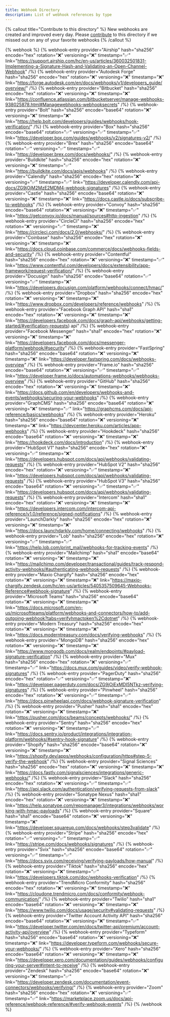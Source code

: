 ```yaml
---
title: Webhook Directory
description: List of webhook references by type
---
```


{% callout title="Contribute to this directory" %}
New webhooks are created and improved every day. Please [contribute](/docs/how-to-contribute) to this directory if we missed out on any of your favorite webhooks
{% /callout %}

{% webhook %}
  {% webhook-entry provider="Airship" hash="sha256" encode="hex" rotation="❌" versioning="❌" timestamp="✅" link="https://support.airship.com/hc/en-us/articles/360032501831-Implementing-a-Signature-Hash-and-Validating-an-Open-Channel-Webhook" /%}
  {% webhook-entry provider="Autodesk Forge" hash="sha256" encode="hex" rotation="❌" versioning="❌" timestamp="❌" link="https://forge.autodesk.com/en/docs/webhooks/v1/developers_guide/overview/" /%}
  {% webhook-entry provider="Bitbucket" hash="sha256" encode="hex" rotation="❌" versioning="❌" timestamp="❌" link="https://confluence.atlassian.com/bitbucketserver/manage-webhooks-938025878.html#Managewebhooks-webhooksecrets" /%}
  {% webhook-entry provider="Bolt" hash="sha256" encode="base64" rotation="❌" versioning="❌" timestamp="❌" link="https://help.bolt.com/developers/guides/webhooks/hook-verification/" /%}
  {% webhook-entry provider="Box" hash="sha256" encode="base64" rotation="✅" versioning="✅" timestamp="✅" link="https://developer.box.com/guides/webhooks/v2/signatures-v2/" /%}
  {% webhook-entry provider="Brex" hash="sha256" encode="base64" rotation="✅" versioning="✅" timestamp="✅" link="https://developer.brex.com/docs/webhooks/" /%}
  {% webhook-entry provider="Buildkite" hash="sha256" encode="hex" rotation="❌" versioning="❌" timestamp="✅" link="https://buildkite.com/docs/apis/webhooks" /%}
  {% webhook-entry provider="Calendly" hash="sha256" encode="hex" rotation="❌" versioning="✅" timestamp="✅" link="https://developer.calendly.com/api-docs/ZG9jOjM2MzE2MDM4-webhook-signatures" /%}
  {% webhook-entry provider="Castle" hash="sha256" encode="base64" rotation="❌" versioning="❌" timestamp="❌" link="https://docs.castle.io/docs/subscribe-to-webhooks" /%}
  {% webhook-entry provider="Convoy" hash="sha256" encode="base64" rotation="❌" versioning="❌" timestamp="✅" link="https://getconvoy.io/docs/manual/sources#http-ingestion" /%}
  {% webhook-entry provider="CircleCI" hash="sha256" encode="hex" rotation="❌" versioning="✅" timestamp="❌" link="https://circleci.com/docs/2.0/webhooks/" /%}
  {% webhook-entry provider="Coinbase" hash="sha256" encode="hex" rotation="❌" versioning="❌" timestamp="❌" link="https://docs.cloud.coinbase.com/commerce/docs/webhooks-fields-and-security" /%}
  {% webhook-entry provider="Contentful" hash="sha256" encode="hex" rotation="❌" versioning="❌" timestamp="✅" link="https://www.contentful.com/developers/docs/extensibility/app-framework/request-verification/" /%}
  {% webhook-entry provider="Docusign" hash="sha256" encode="base64" rotation="✅" versioning="✅" timestamp="❌" link="https://developers.docusign.com/platform/webhooks/connect/hmac/" /%}
  {% webhook-entry provider="Dropbox" hash="sha256" encode="hex" rotation="❌" versioning="❌" timestamp="❌" link="https://www.dropbox.com/developers/reference/webhooks" /%}
  {% webhook-entry provider="Facebook Graph API" hash="sha1" encode="hex" rotation="❌" versioning="❌" timestamp="❌" link="https://developers.facebook.com/docs/graph-api/webhooks/getting-started/#verification-requests) api" /%}
  {% webhook-entry provider="Facebook Messenger" hash="sha1" encode="hex" rotation="❌" versioning="❌" timestamp="❌" link="https://developers.facebook.com/docs/messenger-platform/webhook/#security" /%}
  {% webhook-entry provider="FastSpring" hash="sha256" encode="base64" rotation="❌" versioning="❌" timestamp="❌" link="https://developer.fastspring.com/docs/webhooks-overview" /%}
  {% webhook-entry provider="Frame.io" hash="sha256" encode="base64" rotation="❌" versioning="✅" timestamp="✅" link="https://developer.frame.io/docs/automations-webhooks/webhooks-overview" /%}
  {% webhook-entry provider="GitHub" hash="sha256" encode="hex" rotation="❌" versioning="❌" timestamp="❌" link="https://docs.github.com/en/developers/webhooks-and-events/webhooks/securing-your-webhooks" /%}
  {% webhook-entry provider="GraphCMS" hash="sha256" encode="base64" rotation="❌" versioning="❌" timestamp="✅" link="https://graphcms.com/docs/api-reference/basics/webhooks" /%}
  {% webhook-entry provider="Heroku" hash="sha256" encode="base64" rotation="❌" versioning="❌" timestamp="❌" link="https://devcenter.heroku.com/articles/app-webhooks" /%}
  {% webhook-entry provider="Hookdeck" hash="sha256" encode="base64" rotation="❌" versioning="❌" timestamp="❌" link="https://hookdeck.com/docs/introduction" /%}
  {% webhook-entry provider="HubSpot V1" hash="sha256" encode="hex" rotation="❌" versioning="✅" timestamp="❌" link="https://developers.hubspot.com/docs/api/webhooks/validating-requests" /%}
  {% webhook-entry provider="HubSpot V2" hash="sha256" encode="hex" rotation="❌" versioning="✅" timestamp="❌" link="https://developers.hubspot.com/docs/api/webhooks/validating-requests" /%}
  {% webhook-entry provider="HubSpot V3" hash="sha256" encode="base64" rotation="❌" versioning="✅" timestamp="✅" link="https://developers.hubspot.com/docs/api/webhooks/validating-requests" /%}
  {% webhook-entry provider="Intercom" hash="sha1" encode="hex" rotation="❌" versioning="❌" timestamp="❌" link="https://developers.intercom.com/intercom-api-reference/v1.0/reference/signed-notifications" /%}
  {% webhook-entry provider="LaunchDarkly" hash="sha256" encode="hex" rotation="❌" versioning="❌" timestamp="❌" link="https://docs.launchdarkly.com/home/connecting/webhooks" /%}
  {% webhook-entry provider="Lob" hash="sha256" encode="hex" rotation="❌" versioning="✅" timestamp="✅" link="https://help.lob.com/print_mail/webhooks-for-tracking-events" /%}
  {% webhook-entry provider="Mailchimp" hash="sha1" encode="base64" rotation="❌" versioning="❌" timestamp="❌" link="https://mailchimp.com/developer/transactional/guides/track-respond-activity-webhooks/#authenticating-webhook-requests" /%}
  {% webhook-entry provider="Maxio Chargify" hash="sha256" encode="hex" rotation="❌" versioning="❌" timestamp="❌" link="https://maxio-chargify.zendesk.com/hc/en-us/articles/5405357509645-Webhooks-Reference#webhook-signature" /%}
  {% webhook-entry provider="Microsoft Teams" hash="sha256" encode="base64" rotation="❌" versioning="❌" timestamp="❌" link="https://docs.microsoft.com/en-us/microsoftteams/platform/webhooks-and-connectors/how-to/add-outgoing-webhook?tabs=verifyhmactoken%2Cdotnet" /%}
  {% webhook-entry provider="Modern Treasury" hash="sha256" encode="hex" rotation="❌" versioning="❌" timestamp="❌" link="https://docs.moderntreasury.com/docs/verifying-webhooks" /%}
  {% webhook-entry provider="MongoDB" hash="sha256" encode="hex" rotation="❌" versioning="❌" timestamp="❌" link="https://www.mongodb.com/docs/realm/endpoints/#payload-signature-verification" /%}
  {% webhook-entry provider="Mux" hash="sha256" encode="hex" rotation="❌" versioning="✅" timestamp="✅" link="https://docs.mux.com/guides/video/verify-webhook-signatures" /%}
  {% webhook-entry provider="PagerDuty" hash="sha256" encode="hex" rotation="✅" versioning="✅" timestamp="❌" link="https://developer.pagerduty.com/docs/ZG9jOjExMDI5NTkz-verifying-signatures" /%}
  {% webhook-entry provider="Pinwheel" hash="sha256" encode="hex" rotation="❌" versioning="✅" timestamp="✅" link="https://docs.pinwheelapi.com/docs/webhook-signature-verification" /%}
  {% webhook-entry provider="Pusher" hash="sha1" encode="hex" rotation="❌" versioning="❌" timestamp="❌" link="https://pusher.com/docs/beams/concepts/webhooks/" /%}
  {% webhook-entry provider="Sentry" hash="sha256" encode="hex" rotation="❌" versioning="❌" timestamp="✅" link="https://docs.sentry.io/product/integrations/integration-platform/webhooks/#sentry-hook-signature" /%}
  {% webhook-entry provider="Shopify" hash="sha256" encode="base64" rotation="❌" versioning="❌" timestamp="❌" link="https://shopify.dev/apps/webhooks/configuration/https#step-5-verify-the-webhook" /%}
  {% webhook-entry provider="Signal Sciences" hash="sha256" encode="hex" rotation="❌" versioning="❌" timestamp="❌" link="https://docs.fastly.com/signalsciences/integrations/generic-webhooks/" /%}
  {% webhook-entry provider="Slack" hash="sha256" encode="hex" rotation="❌" versioning="✅" timestamp="✅" link="https://api.slack.com/authentication/verifying-requests-from-slack" /%}
  {% webhook-entry provider="Sonatype Nexus" hash="sha1" encode="hex" rotation="❌" versioning="❌" timestamp="❌" link="https://help.sonatype.com/repomanager3/integrations/webhooks/working-with-hmac-payloads" /%}
  {% webhook-entry provider="Square" hash="sha1" encode="base64" rotation="❌" versioning="❌" timestamp="❌" link="https://developer.squareup.com/docs/webhooks/step3validate" /%}
  {% webhook-entry provider="Stripe" hash="sha256" encode="hex" rotation="✅" versioning="✅" timestamp="✅" link="https://stripe.com/docs/webhooks/signatures" /%}
  {% webhook-entry provider="Svix" hash="sha256" encode="base64" rotation="✅" versioning="✅" timestamp="✅" link="https://docs.svix.com/receiving/verifying-payloads/how-manual" /%}
  {% webhook-entry provider="Tiktok" hash="sha256" encode="hex" rotation="❌" versioning="❌" timestamp="✅" link="https://developers.tiktok.com/doc/webhooks-verification" /%}
  {% webhook-entry provider="TrendMicro Conformity" hash="sha256" encode="hex" rotation="❌" versioning="❌" timestamp="❌" link="https://cloudone.trendmicro.com/docs/conformity/webhook-communication/" /%}
  {% webhook-entry provider="Twilio" hash="sha1" encode="base64" rotation="❌" versioning="❌" timestamp="❌" link="https://www.twilio.com/docs/usage/security#validating-requests" /%}
  {% webhook-entry provider="Twitter Account Activity API" hash="sha256" encode="base64" rotation="❌" versioning="❌" timestamp="✅" link="https://developer.twitter.com/en/docs/twitter-api/premium/account-activity-api/overview" /%}
  {% webhook-entry provider="Typeform" hash="sha256" encode="base64" rotation="❌" versioning="❌" timestamp="❌" link="https://developer.typeform.com/webhooks/secure-your-webhooks/" /%}
  {% webhook-entry provider="Xero" hash="sha256" encode="base64" rotation="❌" versioning="❌" timestamp="❌" link="https://developer.xero.com/documentation/guides/webhooks/configuring-your-server#intent-to-receive" /%}
  {% webhook-entry provider="Zendesk" hash="sha256" encode="base64" rotation="❌" versioning="❌" timestamp="✅" link="https://developer.zendesk.com/documentation/event-connectors/webhooks/verifying/" /%}
  {% webhook-entry provider="Zoom" hash="sha256" encode="hex" rotation="❌" versioning="✅" timestamp="✅" link="https://marketplace.zoom.us/docs/api-reference/webhook-reference/#verify-webhook-events" /%}
{% /webhook %}